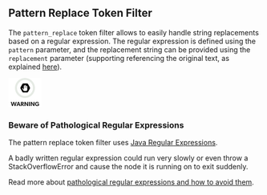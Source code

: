 ## Pattern Replace Token Filter

The `pattern_replace` token filter allows to easily handle string replacements based on a regular expression. The regular expression is defined using the `pattern` parameter, and the replacement string can be provided using the `replacement` parameter (supporting referencing the original text, as explained [here](http://docs.oracle.com/javase/6/docs/api/java/util/regex/Matcher.html#appendReplacement\(java.lang.StringBuffer,%20java.lang.String\))).

![Warning](/images/icons/warning.png)

### Beware of Pathological Regular Expressions

The pattern replace token filter uses [Java Regular Expressions](http://docs.oracle.com/javase/8/docs/api/java/util/regex/Pattern.html).

A badly written regular expression could run very slowly or even throw a StackOverflowError and cause the node it is running on to exit suddenly.

Read more about [pathological regular expressions and how to avoid them](http://www.regular-expressions.info/catastrophic.html).
